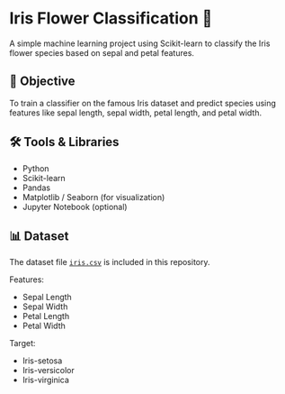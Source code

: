 # Iris Flower Classification 🌸

A simple machine learning project using Scikit-learn to classify the Iris flower species based on sepal and petal features.

## 📌 Objective
To train a classifier on the famous Iris dataset and predict species using features like sepal length, sepal width, petal length, and petal width.

## 🛠️ Tools & Libraries
- Python
- Scikit-learn
- Pandas
- Matplotlib / Seaborn (for visualization)
- Jupyter Notebook (optional)

## 📊 Dataset
The dataset file [`iris.csv`](./iris_dataset.csv) is included in this repository.


Features:
- Sepal Length
- Sepal Width
- Petal Length
- Petal Width

Target:
- Iris-setosa
- Iris-versicolor
- Iris-virginica
